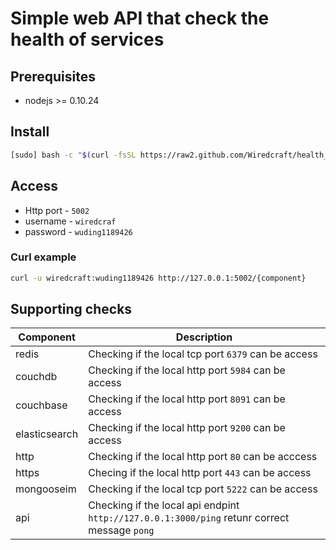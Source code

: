 # Simple web API that check the health of services

## Prerequisites
* nodejs >= 0.10.24

## Install
```bash
[sudo] bash -c "$(curl -fsSL https://raw2.github.com/Wiredcraft/health_api/master/install.sh)"
```

## Access
* Http port - `5002`
* username - `wiredcraf`
* password - `wuding1189426`

### Curl example
```bash
curl -u wiredcraft:wuding1189426 http://127.0.0.1:5002/{component}
```

## Supporting checks

Component | Description
--------- | -----------
redis     | Checking if the local tcp port `6379` can be access
couchdb   | Checking if the local http port `5984` can be access
couchbase | Checking if the local http port `8091` can be access
elasticsearch | Checking if the local http port `9200` can be access
http | Checking if the local http port `80` can be acccess
https | Checing if the local http port `443` can be access
mongooseim | Checking if the local tcp port `5222` can be access
api | Checking if the local api endpint `http://127.0.0.1:3000/ping` retunr correct message `pong`
